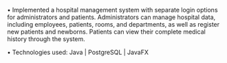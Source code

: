 • Implemented a hospital management system with separate login options for administrators and patients. Administrators can manage hospital data, including employees, patients, rooms, and departments, as well as register new patients and newborns. Patients can view their complete medical history through the system.

• Technologies used: Java | PostgreSQL | JavaFX 
